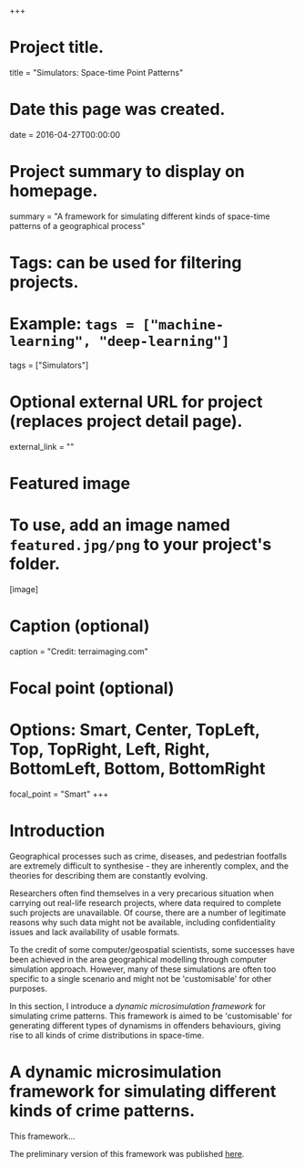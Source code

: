+++
# Project title.
title = "Simulators: Space-time Point Patterns"

# Date this page was created.
date = 2016-04-27T00:00:00

# Project summary to display on homepage.
summary = "A framework for simulating different kinds of space-time patterns of a geographical process"

# Tags: can be used for filtering projects.
# Example: `tags = ["machine-learning", "deep-learning"]`
tags = ["Simulators"]

# Optional external URL for project (replaces project detail page).
external_link = ""

# Featured image
# To use, add an image named `featured.jpg/png` to your project's folder. 
[image]
  # Caption (optional)
  caption = "Credit: terraimaging.com"
  
  # Focal point (optional)
  # Options: Smart, Center, TopLeft, Top, TopRight, Left, Right, BottomLeft, Bottom, BottomRight
  focal_point = "Smart"
+++

# Introduction

Geographical processes such as crime, diseases, and pedestrian footfalls are extremely difficult to synthesise - they are inherently complex, and the theories for describing them are constantly evolving. 

Researchers often find themselves in a very precarious situation when carrying out real-life research projects, where data required to complete such projects are unavailable. Of course, there are a number of legitimate reasons why such data might not be available, including confidentiality issues and lack availability of usable formats. 

To the credit of some computer/geospatial scientists, some successes have been achieved in the area geographical modelling through computer simulation approach. However, many of these simulations are often too specific to a single scenario and might not be 'customisable' for other purposes. 

In this section, I introduce a *dynamic microsimulation framework* for simulating crime patterns. This framework is aimed to be 'customisable' for generating different types of dynamisms in offenders behaviours, giving rise to all kinds of crime distributions in space-time.  



# A dynamic microsimulation framework for simulating different kinds of crime patterns.

This framework...

The preliminary version of this framework was published [here](http://eprints.whiterose.ac.uk/128602/1/monsuru_adepeju_gisruk2018.pdf).  



